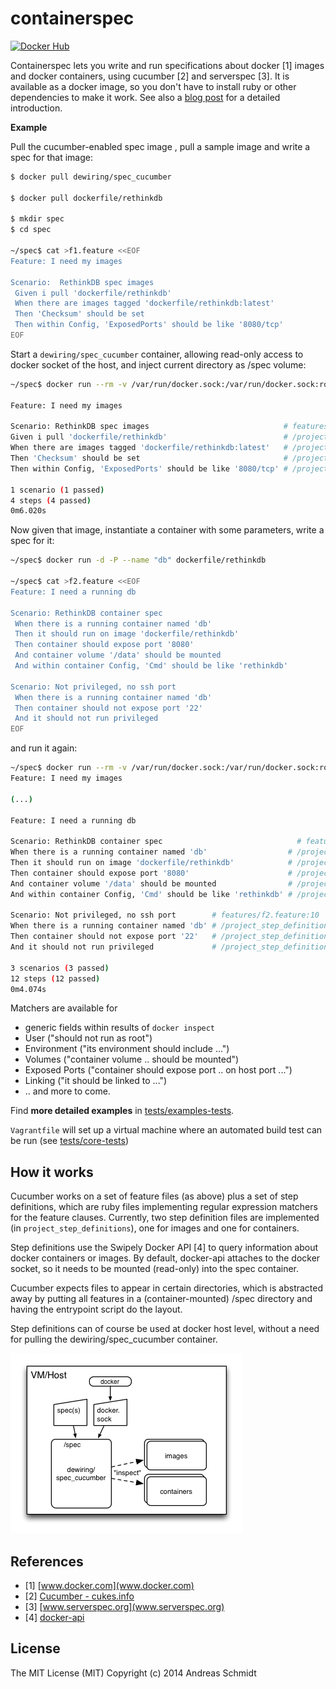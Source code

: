 containerspec
==============

[![Docker Hub](https://img.shields.io/badge/docker-ready-green.svg)](https://registry.hub.docker.com/u/dewiring/spec_cucumber/)

Containerspec lets you write and run specifications about docker [1] images and docker containers, using
cucumber [2] and serverspec [3]. It is available as a docker image, so you don't have to install ruby or
other dependencies to make it work. See also a [blog post](https://github.com/de-wiring/containerspec/wiki/Specifying-and-testing-a-docker-setup) for a detailed introduction.

**Example**

Pull the cucumber-enabled spec image , pull a sample image and write a spec for that image:
```bash
$ docker pull dewiring/spec_cucumber

$ docker pull dockerfile/rethinkdb

$ mkdir spec
$ cd spec

~/spec$ cat >f1.feature <<EOF
Feature: I need my images

Scenario:  RethinkDB spec images
 Given i pull 'dockerfile/rethinkdb'
 When there are images tagged 'dockerfile/rethinkdb:latest'
 Then 'Checksum' should be set
 Then within Config, 'ExposedPorts' should be like '8080/tcp'
EOF
```

Start a `dewiring/spec_cucumber` container, allowing read-only access to docker socket of the host, and inject current directory as /spec volume:

```bash
~/spec$ docker run --rm -v /var/run/docker.sock:/var/run/docker.sock:ro -v `pwd`:/spec dewiring/spec_cucumber --color

Feature: I need my images

Scenario: RethinkDB spec images                              # features/f1.feature:3
Given i pull 'dockerfile/rethinkdb'                          # /project_step_definitions/image_definitions.rb:43
When there are images tagged 'dockerfile/rethinkdb:latest'   # /project_step_definitions/image_definitions.rb:78
Then 'Checksum' should be set                                # /project_step_definitions/image_definitions.rb:122
Then within Config, 'ExposedPorts' should be like '8080/tcp' # /project_step_definitions/image_definitions.rb:138

1 scenario (1 passed)
4 steps (4 passed)
0m6.020s
```

Now given that image, instantiate a container with some parameters, write a spec for it:

```bash
~/spec$ docker run -d -P --name "db" dockerfile/rethinkdb

~/spec$ cat >f2.feature <<EOF
Feature: I need a running db

Scenario: RethinkDB container spec
 When there is a running container named 'db'
 Then it should run on image 'dockerfile/rethinkdb'
 Then container should expose port '8080'
 And container volume '/data' should be mounted
 And within container Config, 'Cmd' should be like 'rethinkdb'

Scenario: Not privileged, no ssh port
 When there is a running container named 'db'
 Then container should not expose port '22'
 And it should not run privileged
EOF
```

and run it again:

```bash
~/spec$ docker run --rm -v /var/run/docker.sock:/var/run/docker.sock:ro -v `pwd`:/spec dewiring/spec_cucumber --color
Feature: I need my images

(...)

Feature: I need a running db

Scenario: RethinkDB container spec                              # features/f2.feature:3
When there is a running container named 'db'                  # /project_step_definitions/container_definitions.rb:29
Then it should run on image 'dockerfile/rethinkdb'            # /project_step_definitions/container_definitions.rb:240
Then container should expose port '8080'                      # /project_step_definitions/container_definitions.rb:203
And container volume '/data' should be mounted                # /project_step_definitions/container_definitions.rb:167
And within container Config, 'Cmd' should be like 'rethinkdb' # /project_step_definitions/container_definitions.rb:93

Scenario: Not privileged, no ssh port        # features/f2.feature:10
When there is a running container named 'db' # /project_step_definitions/container_definitions.rb:29
Then container should not expose port '22'   # /project_step_definitions/container_definitions.rb:230
And it should not run privileged             # /project_step_definitions/container_definitions.rb:117

3 scenarios (3 passed)
12 steps (12 passed)
0m4.074s
```

Matchers are available for 
- generic fields within results of `docker inspect`
- User ("should not run as root")
- Environment ("its environment should include ...")
- Volumes ("container volume .. should be mounted") 
- Exposed Ports ("container should expose port .. on host port ...")
- Linking ("it should be linked to ...")
- .. and more to come.

Find **more detailed examples** in [tests/examples-tests](https://github.com/de-wiring/containerspec/tree/master/tests/example-tests).

`Vagrantfile` will set up a virtual machine where an automated build test can be run (see [tests/core-tests](https://github.com/de-wiring/containerspec/tree/master/tests/core-tests))

How it works
------------

Cucumber works on a set of feature files (as above) plus a set of step definitions, which are ruby files implementing regular expression matchers for the feature clauses. Currently, two step definition files are implemented (in `project_step_definitions`), one for images and one for containers.

Step definitions use the Swipely Docker API [4] to query information about docker containers or images. By default, docker-api attaches to the docker socket, so it needs to be mounted (read-only) into the spec container.

Cucumber expects files to appear in certain directories, which is abstracted away by putting all features in a (container-mounted) /spec directory and having the entrypoint script do the layout.

Step definitions can of course be used at docker host level, without a need for pulling the dewiring/spec_cucumber container.

![Overview](https://raw.githubusercontent.com/de-wiring/containerspec/master/suppl/arch2.png)

References
----------
- [1] [www.docker.com](www.docker.com)
- [2] [Cucumber - cukes.info](cukes.info)
- [3] [www.serverspec.org](www.serverspec.org)
- [4] [docker-api](https://github.com/swipely/docker-api)

License
-------

The MIT License (MIT) Copyright (c) 2014 Andreas Schmidt
